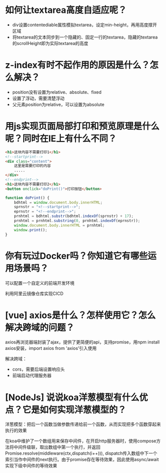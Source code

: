 # 如何让textarea高度自适应呢？

- div设置contentediable属性模拟textarea，设定min-height，再用高度撑开区域
- 将textarea的文本同步到一个隐藏的、固定一行的textarea，隐藏的textarea的scrollHeight即为实际textarea的高度

# z-index有时不起作用的原因是什么？怎么解决？

- position没有设置为relative、absolute、fixed
- 设置了浮动，需要清楚浮动
- 父元素position为relative，可以设置为absolute

# 用js实现页面局部打印和预览原理是什么呢？同时在IE上有什么不同？

```html
<h1>这块内容不需要打印1</h1>
<!--startprint-->
<div class="content">
    这里是需要打印的内容
    .....
</div>
<!--endprint-->
<h1>这块内容不需要打印2</h1>
<button onclick="doPrint()">打印按钮</button>
```

```javascript
function doPrint() {
    bdhtml = window.document.body.innerHTML;
    sprnstr = "<!--startprint-->";
    eprnstr = "<!--endprint-->";
    prnhtml = bdhtml.substr(bdhtml.indexOf(sprnstr) + 17);
    prnhtml = prnhtml.substring(0, prnhtml.indexOf(eprnstr));
    window.document.body.innerHTML = prnhtml;
    window.print();
}
```

# 你有玩过Docker吗？你知道它有哪些运用场景吗？

可以配置一个自定义的前端开发环境

利用阿里云镜像仓库实现CICD

# [vue] axios是什么？怎样使用它？怎么解决跨域的问题？

axios再浏览器端封装了ajax，提供了更简便的api，支持promise，用npm install axios安装，import axios from 'axios'引入使用

解决跨域：
- cors，需要后端设置响应头
- 前端启动代理服务器

# [NodeJs] 说说koa洋葱模型有什么优点？它是如何实现洋葱模型的？

洋葱模型：把后一个函数当做参数传递给前一个函数，从而实现把多个函数穿起来执行的效果

在koa中维护了一个数组用来保存中间件，在开启http服务器时，使用compose方法将中间件级联，取出数组中第一个执行，并返回Promise.resolve(middleware(ctx,dispatch(i++))), dispatch传入数组中下一个索引当作中间件的next执行。由于promise存在等待效果，因此使用async/await实现下级中间件的等待效果


